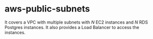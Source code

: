 # aws-public-subnets

It covers a VPC with multiple subnets with *N* EC2 instances and *N* RDS Postgres instances. It also provides a Load Balancer to access the instances.